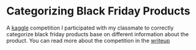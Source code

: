 # Categorizing Black Friday Products

A [kaggle](https://www.kaggle.com/c/cal-dma-spring-19) competition I participated with my classmate to correctly categorize black friday products base on different information about the product. You can read more about the competition in the [writeup]()